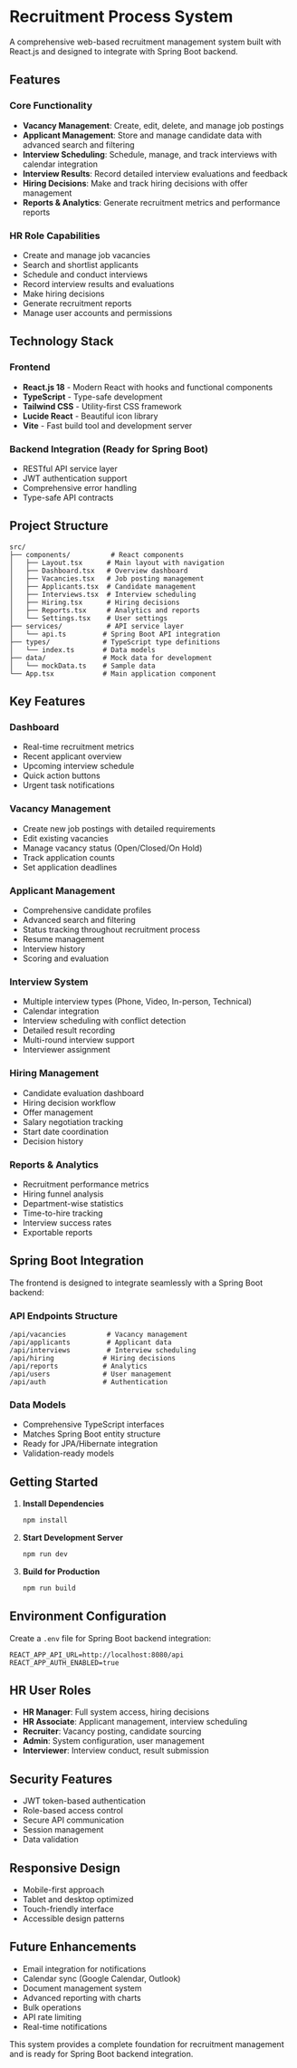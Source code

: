 # Recruitment Process System

A comprehensive web-based recruitment management system built with React.js and designed to integrate with Spring Boot backend.

## Features

### Core Functionality
- **Vacancy Management**: Create, edit, delete, and manage job postings
- **Applicant Management**: Store and manage candidate data with advanced search and filtering
- **Interview Scheduling**: Schedule, manage, and track interviews with calendar integration
- **Interview Results**: Record detailed interview evaluations and feedback
- **Hiring Decisions**: Make and track hiring decisions with offer management
- **Reports & Analytics**: Generate recruitment metrics and performance reports

### HR Role Capabilities
- Create and manage job vacancies
- Search and shortlist applicants
- Schedule and conduct interviews
- Record interview results and evaluations
- Make hiring decisions
- Generate recruitment reports
- Manage user accounts and permissions

## Technology Stack

### Frontend
- **React.js 18** - Modern React with hooks and functional components
- **TypeScript** - Type-safe development
- **Tailwind CSS** - Utility-first CSS framework
- **Lucide React** - Beautiful icon library
- **Vite** - Fast build tool and development server

### Backend Integration (Ready for Spring Boot)
- RESTful API service layer
- JWT authentication support
- Comprehensive error handling
- Type-safe API contracts

## Project Structure

```
src/
├── components/          # React components
│   ├── Layout.tsx      # Main layout with navigation
│   ├── Dashboard.tsx   # Overview dashboard
│   ├── Vacancies.tsx   # Job posting management
│   ├── Applicants.tsx  # Candidate management
│   ├── Interviews.tsx  # Interview scheduling
│   ├── Hiring.tsx      # Hiring decisions
│   ├── Reports.tsx     # Analytics and reports
│   └── Settings.tsx    # User settings
├── services/           # API service layer
│   └── api.ts         # Spring Boot API integration
├── types/             # TypeScript type definitions
│   └── index.ts       # Data models
├── data/              # Mock data for development
│   └── mockData.ts    # Sample data
└── App.tsx            # Main application component
```

## Key Features

### Dashboard
- Real-time recruitment metrics
- Recent applicant overview
- Upcoming interview schedule
- Quick action buttons
- Urgent task notifications

### Vacancy Management
- Create new job postings with detailed requirements
- Edit existing vacancies
- Manage vacancy status (Open/Closed/On Hold)
- Track application counts
- Set application deadlines

### Applicant Management
- Comprehensive candidate profiles
- Advanced search and filtering
- Status tracking throughout recruitment process
- Resume management
- Interview history
- Scoring and evaluation

### Interview System
- Multiple interview types (Phone, Video, In-person, Technical)
- Calendar integration
- Interview scheduling with conflict detection
- Detailed result recording
- Multi-round interview support
- Interviewer assignment

### Hiring Management
- Candidate evaluation dashboard
- Hiring decision workflow
- Offer management
- Salary negotiation tracking
- Start date coordination
- Decision history

### Reports & Analytics
- Recruitment performance metrics
- Hiring funnel analysis
- Department-wise statistics
- Time-to-hire tracking
- Interview success rates
- Exportable reports

## Spring Boot Integration

The frontend is designed to integrate seamlessly with a Spring Boot backend:

### API Endpoints Structure
```
/api/vacancies          # Vacancy management
/api/applicants         # Applicant data
/api/interviews         # Interview scheduling
/api/hiring            # Hiring decisions
/api/reports           # Analytics
/api/users             # User management
/api/auth              # Authentication
```

### Data Models
- Comprehensive TypeScript interfaces
- Matches Spring Boot entity structure
- Ready for JPA/Hibernate integration
- Validation-ready models

## Getting Started

1. **Install Dependencies**
   ```bash
   npm install
   ```

2. **Start Development Server**
   ```bash
   npm run dev
   ```

3. **Build for Production**
   ```bash
   npm run build
   ```

## Environment Configuration

Create a `.env` file for Spring Boot backend integration:

```env
REACT_APP_API_URL=http://localhost:8080/api
REACT_APP_AUTH_ENABLED=true
```

## HR User Roles

- **HR Manager**: Full system access, hiring decisions
- **HR Associate**: Applicant management, interview scheduling
- **Recruiter**: Vacancy posting, candidate sourcing
- **Admin**: System configuration, user management
- **Interviewer**: Interview conduct, result submission

## Security Features

- JWT token-based authentication
- Role-based access control
- Secure API communication
- Session management
- Data validation

## Responsive Design

- Mobile-first approach
- Tablet and desktop optimized
- Touch-friendly interface
- Accessible design patterns

## Future Enhancements

- Email integration for notifications
- Calendar sync (Google Calendar, Outlook)
- Document management system
- Advanced reporting with charts
- Bulk operations
- API rate limiting
- Real-time notifications

This system provides a complete foundation for recruitment management and is ready for Spring Boot backend integration.